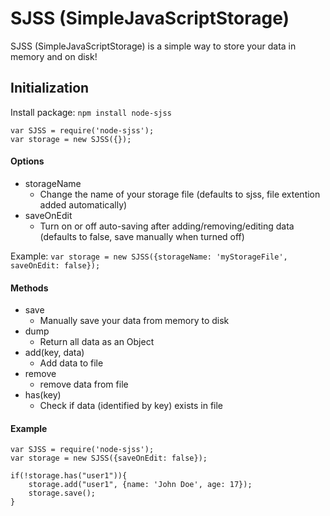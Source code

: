 # SJSS (SimpleJavaScriptStorage)

SJSS (SimpleJavaScriptStorage) is a simple way to store your data in memory and on disk!

## Initialization

Install package: ``npm install node-sjss`` 

    var SJSS = require('node-sjss');
    var storage = new SJSS({});

#### Options

* storageName
    * Change the name of your storage file (defaults to sjss, file extention added automatically)
* saveOnEdit
    * Turn on or off auto-saving after adding/removing/editing data (defaults to false, save manually when turned off)
    
    
Example: 
``var storage = new SJSS({storageName: 'myStorageFile', saveOnEdit: false});``

#### Methods

* save
    * Manually save your data from memory to disk
* dump
    * Return all data as an Object
* add(key, data)
    * Add data to file
* remove
    * remove data from file
* has(key)
    * Check if data (identified by key) exists in file
    
#### Example
    
    var SJSS = require('node-sjss');
    var storage = new SJSS({saveOnEdit: false});
    
    if(!storage.has("user1")){
        storage.add("user1", {name: 'John Doe', age: 17});
        storage.save();
    }